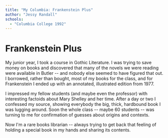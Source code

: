 ```yaml
---
title: "My Columbia: Frankenstein Plus"
author: "Jessy Randall"
schools:
  - "Columbia College 1992"
---
```


# Frankenstein Plus

My junior year, I took a course in Gothic Literature. I was trying to save money on books and discovered that many of the novels we were reading were available in Butler -- and nobody else seemed to have figured that out. I borrowed, rather than bought, most of my books for the class, and for Frankenstein I ended up with an annotated, illustrated edition from 1977.

I impressed my fellow students (and maybe even the professor) with interesting factoids about Mary Shelley and her time. After a day or two I confessed my source, showing everybody the big, thick, hardbound book I was lugging around. Soon the whole class -- maybe 60 students -- was turning to me for confirmation of guesses about origins and contexts.

Now I'm a rare books librarian -- always trying to get back that feeling of holding a special book in my hands and sharing its contents.
